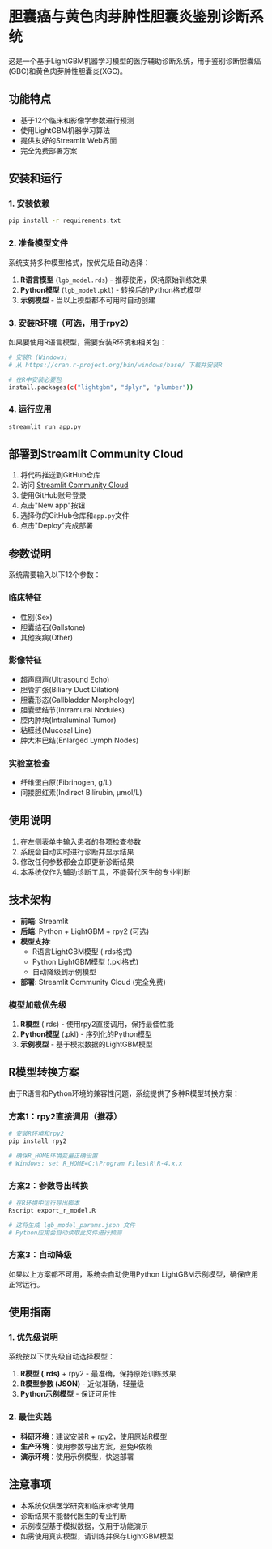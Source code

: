 # 胆囊癌与黄色肉芽肿性胆囊炎鉴别诊断系统

这是一个基于LightGBM机器学习模型的医疗辅助诊断系统，用于鉴别诊断胆囊癌(GBC)和黄色肉芽肿性胆囊炎(XGC)。

## 功能特点

- 基于12个临床和影像学参数进行预测
- 使用LightGBM机器学习算法
- 提供友好的Streamlit Web界面
- 完全免费部署方案

## 安装和运行

### 1. 安装依赖

```bash
pip install -r requirements.txt
```

### 2. 准备模型文件

系统支持多种模型格式，按优先级自动选择：

1. **R语言模型** (`lgb_model.rds`) - 推荐使用，保持原始训练效果
2. **Python模型** (`lgb_model.pkl`) - 转换后的Python格式模型
3. **示例模型** - 当以上模型都不可用时自动创建

### 3. 安装R环境（可选，用于rpy2）

如果要使用R语言模型，需要安装R环境和相关包：

```bash
# 安装R (Windows)
# 从 https://cran.r-project.org/bin/windows/base/ 下载并安装R

# 在R中安装必要包
install.packages(c("lightgbm", "dplyr", "plumber"))
```

### 4. 运行应用

```bash
streamlit run app.py
```

## 部署到Streamlit Community Cloud

1. 将代码推送到GitHub仓库
2. 访问 [Streamlit Community Cloud](https://streamlit.io/cloud)
3. 使用GitHub账号登录
4. 点击"New app"按钮
5. 选择你的GitHub仓库和`app.py`文件
6. 点击"Deploy"完成部署

## 参数说明

系统需要输入以下12个参数：

### 临床特征
- 性别(Sex)
- 胆囊结石(Gallstone)
- 其他疾病(Other)

### 影像特征
- 超声回声(Ultrasound Echo)
- 胆管扩张(Biliary Duct Dilation)
- 胆囊形态(Gallbladder Morphology)
- 胆囊壁结节(Intramural Nodules)
- 腔内肿块(Intraluminal Tumor)
- 粘膜线(Mucosal Line)
- 肿大淋巴结(Enlarged Lymph Nodes)

### 实验室检查
- 纤维蛋白原(Fibrinogen, g/L)
- 间接胆红素(Indirect Bilirubin, µmol/L)

## 使用说明

1. 在左侧表单中输入患者的各项检查参数
2. 系统会自动实时进行诊断并显示结果
3. 修改任何参数都会立即更新诊断结果
4. 本系统仅作为辅助诊断工具，不能替代医生的专业判断

## 技术架构

- **前端**: Streamlit
- **后端**: Python + LightGBM + rpy2 (可选)
- **模型支持**:
  - R语言LightGBM模型 (.rds格式)
  - Python LightGBM模型 (.pkl格式)
  - 自动降级到示例模型
- **部署**: Streamlit Community Cloud (完全免费)

### 模型加载优先级

1. **R模型** (.rds) - 使用rpy2直接调用，保持最佳性能
2. **Python模型** (.pkl) - 序列化的Python模型
3. **示例模型** - 基于模拟数据的LightGBM模型

## R模型转换方案

由于R语言和Python环境的兼容性问题，系统提供了多种R模型转换方案：

### 方案1：rpy2直接调用（推荐）
```bash
# 安装R环境和rpy2
pip install rpy2

# 确保R_HOME环境变量正确设置
# Windows: set R_HOME=C:\Program Files\R\R-4.x.x
```

### 方案2：参数导出转换
```bash
# 在R环境中运行导出脚本
Rscript export_r_model.R

# 这将生成 lgb_model_params.json 文件
# Python应用会自动读取此文件进行预测
```

### 方案3：自动降级
如果以上方案都不可用，系统会自动使用Python LightGBM示例模型，确保应用正常运行。

## 使用指南

### 1. 优先级说明
系统按以下优先级自动选择模型：
1. **R模型 (.rds)** + rpy2 - 最准确，保持原始训练效果
2. **R模型参数 (JSON)** - 近似准确，轻量级
3. **Python示例模型** - 保证可用性

### 2. 最佳实践
- **科研环境**：建议安装R + rpy2，使用原始R模型
- **生产环境**：使用参数导出方案，避免R依赖
- **演示环境**：使用示例模型，快速部署

## 注意事项

- 本系统仅供医学研究和临床参考使用
- 诊断结果不能替代医生的专业判断
- 示例模型基于模拟数据，仅用于功能演示
- 如需使用真实模型，请训练并保存LightGBM模型